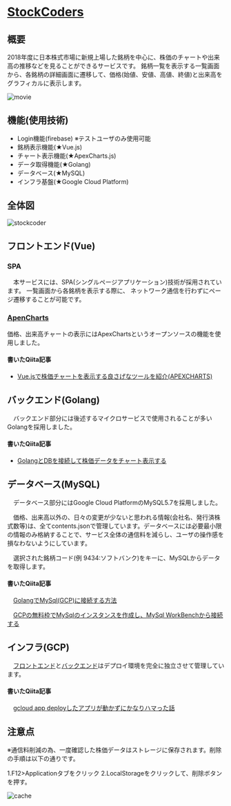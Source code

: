 # [StockCoders](https://stockcoders.appspot.com)

## 概要
2018年度に日本株式市場に新規上場した銘柄を中心に、株価のチャートや出来高の推移などを見ることができるサービスです。
銘柄一覧を表示する一覧画面から、各銘柄の詳細画面に遷移して、価格(始値、安値、高値、終値)と出来高をグラフィカルに表示します。

![movie](https://user-images.githubusercontent.com/53656269/73695867-56425480-471e-11ea-9858-597e6ccd3434.gif)

## 機能(使用技術)

* Login機能(firebase) ※テストユーザのみ使用可能
* 銘柄表示機能(★Vue.js)
* チャート表示機能(★ApexCharts.js)
* データ取得機能(★Golang)
* データベース(★MySQL)
* インフラ基盤(★Google Cloud Platform)

## 全体図

![stockcoder](https://user-images.githubusercontent.com/53656269/73697843-eda9a680-4722-11ea-8a8f-7f513b99a8d3.png)

## フロントエンド(Vue)

### SPA
　本サービスには、SPA(シングルページアプリケーション)技術が採用されています。
一覧画面から各銘柄を表示する際に、
ネットワーク通信を行わずにページ遷移することが可能です。

### [ApenCharts](https://apexcharts.com/vue-chart-demos/candlestick-charts/)
価格、出来高チャートの表示にはApexChartsというオープンソースの機能を使用しました。

#### 書いたQiita記事
* [Vue.jsで株価チャートを表示する良さげなツールを紹介(APEXCHARTS)](https://qiita.com/_kyamasan/items/44079d4b5a9c9c913521)

## バックエンド(Golang)

　バックエンド部分には後述するマイクロサービスで使用されることが多いGolangを採用しました。
 
#### 書いたQiita記事
 * [GolangとDBを接続して株価データをチャート表示する](https://qiita.com/_kyamasan/items/a105cd97269feea7a30a)

## データベース(MySQL)

　データベース部分にはGoogle Cloud PlatformのMySQL5.7を採用しました。

　価格、出来高以外の、日々の変更が少ないと思われる情報(会社名、発行済株式数等)は、全てcontents.jsonで管理しています。データベースには必要最小限の情報のみ格納することで、サービス全体の通信料を減らし、ユーザの操作感を損なわないようにしています。

　選択された銘柄コード(例 9434:ソフトバンク)をキーに、MySQLからデータを取得します。
 
#### 書いたQiita記事
 
　[GolangでMySql(GCP)に接続する方法](https://qiita.com/_kyamasan/items/51f7abb43e976ed07f5a)
 
　[GCPの無料枠でMySqlのインスタンスを作成し、MySql WorkBenchから接続する](https://qiita.com/_kyamasan/items/0f8cb9d2549838dca8f1)

## インフラ(GCP)

　[フロントエンド](https://github.com/kyamasan/stockcoder)と[バックエンド](https://github.com/kyamasan/go_webserver)はデプロイ環境を完全に独立させて管理しています。

#### 書いたQiita記事

　[gcloud app deployしたアプリが動かずにかなりハマった話](https://qiita.com/_kyamasan/items/008437fee4578239a39c)
 
## 注意点

※通信料削減の為、一度確認した株価データはストレージに保存されます。削除の手順は以下の通りです。

1.F12>Applicationタブをクリック
2.LocalStorageをクリックして、削除ボタンを押す。

![cache](https://user-images.githubusercontent.com/53656269/73586761-29f7bf80-44f5-11ea-8d30-496cbb817f32.jpg)
